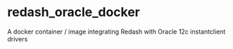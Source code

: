 # redash_oracle_docker
A docker container / image integrating Redash with Oracle 12c instantclient drivers
